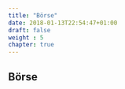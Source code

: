 ```yaml
---
title: "Börse"
date: 2018-01-13T22:54:47+01:00
draft: false
weight : 5
chapter: true
---
```

## Börse